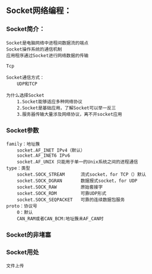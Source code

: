 ## Socket网络编程：
### Socket简介：
	Socket是电脑网络中进程间数据流的端点
	Socket操作系统的通信机制
	应用程序通过Socket进行网络数据的传输
	
	Tcp
	
	Socket通信方式：
		UDP和TCP
		
	为什么选择Socket
		1.Socket能够适应多种网络协议
		2.Socket是基础应用，了解Socket可以举一反三
		3.服务器传输大量涉及网络协议，离不开socket应用

### Socket参数
	family：地址簇
		socket.AF_INET IPv4（默认）
		socket.AF_INET6 IPv6
		socket.AF_UNIX 只能用于单一的Unix系统之间的进程通信
	type：类型
		socket.SOCK_STREAM		流式socket，for TCP（）默认
		socket.SOCK_DGRAN		数据报式socket，for UDP
		socket.SOCK_RAW			原始套接字
		socket.SOCK_RDM			可靠UDP形式
		socket.SOCK_SEQPACKET	可靠的连续数据包服务
	proto：协议号
		0：默认
		CAN_RAM或者CAN_BCM:地址簇未AF_CAN时

### Socket的非堵塞

### Socket用处
	文件上传